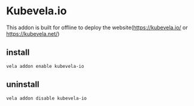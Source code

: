 # Kubevela.io 
This addon is built for offline to deploy the website(https://kubevela.io/ or https://kubevela.net/)

## install

```shell
vela addon enable kubevela-io
```

## uninstall

```shell
vela addon disable kubevela-io
```
